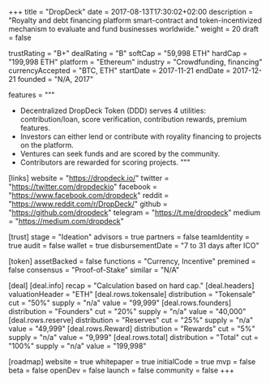 +++
title = "DropDeck"
date = 2017-08-13T17:30:02+02:00
description = "Royalty and debt financing platform smart-contract and token-incentivized mechanism to evaluate and fund businesses worldwide."
weight = 20
draft = false

trustRating = "B+"
dealRating = "B"
softCap = "59,998 ETH"
hardCap = "199,998 ETH"
platform = "Ethereum"
industry = "Crowdfunding, financing"
currencyAccepted = "BTC, ETH"
startDate = 2017-11-21
endDate = 2017-12-21
founded = "N/A, 2017"

features = """
- Decentralized DropDeck Token (DDD) serves 4 utilities: contribution/loan, score verification, contribution rewards, premium features.
- Investors can either lend or contribute with royality financing to projects on the platform.
- Ventures can seek funds and are scored by the community.
- Contributors are rewarded for scoring projects.
"""

[links]
  website = "https://dropdeck.io/"
  twitter = "https://twitter.com/dropdeckio"
  facebook = "https://www.facebook.com/dropdeck"
  reddit = "https://www.reddit.com/r/DropDeck/"
  github = "https://github.com/dropdeck"
  telegram = "https://t.me/dropdeck"
  medium = "https://medium.com/dropdeck"

[trust]
  stage = "Ideation"
  advisors = true
  partners = false
  teamIdentity = true
  audit = false
  wallet = true
  disbursementDate = "7 to 31 days after ICO"

[token]
  assetBacked = false
  functions = "Currency, Incentive"
  premined = false
  consensus = "Proof-of-Stake"
  similar = "N/A"

[deal]
  [deal.info]
    recap = "Calculation based on hard cap."
  [deal.headers]
    valuationHeader = "ETH"
    [deal.rows.tokensale]
      distribution = "Tokensale"
      cut = "50%"
      supply = "n/a"
      value = "99,999"
    [deal.rows.founders]
      distribution = "Founders"
      cut = "20%"
      supply = "n/a"
      value = "40,000"
    [deal.rows.reserve]
      distribution = "Reserves"
      cut = "25%"
      supply = "n/a"
      value = "49,999"
    [deal.rows.Reward]
      distribution = "Rewards"
      cut = "5%"
      supply = "n/a"
      value = "9,999"
    [deal.rows.total]
      distribution = "Total"
      cut = "100%"
      supply = "n/a"
      value = "199,998"

[roadmap]
  website = true
  whitepaper = true
  initialCode = true
  mvp = false
  beta = false
  openDev = false
  launch = false
  community = false
+++
